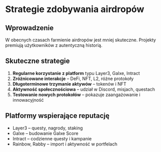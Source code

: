 # Strategie zdobywania airdropów

## Wprowadzenie
W obecnych czasach farmienie airdropów jest mniej skuteczne. Projekty premiują użytkowników z autentyczną historią.

## Skuteczne strategie
1. **Regularne korzystanie z platform** typu Layer3, Galxe, Intract  
2. **Zróżnicowane interakcje** – DeFi, NFT, L2, różne protokoły  
3. **Długoterminowe trzymanie aktywów** – tokenów i NFT  
4. **Aktywność społecznościowa** – udział w Discord, misjach, questach  
5. **Testowanie nowych protokołów** – pokazuje zaangażowanie i innowacyjność  

## Platformy wspierające reputację
- Layer3 – questy, nagrody, staking  
- Galxe – budowanie Galxe Score  
- Intract – codzienne questy i kampanie  
- Rainbow, Rabby – import i aktywność w portfelach
